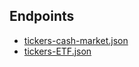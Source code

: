## Endpoints

- [tickers-cash-market.json](tickers-cash-market.json)
- [tickers-ETF.json](tickers-ETF.json)
